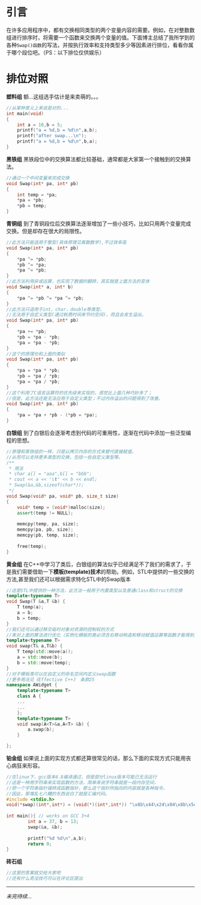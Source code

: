 # 引言
在许多应用程序中，都有交换相同类型的两个变量内容的需要。例如，在对整数数组进行排序时，将需要一个函数来交换两个变量的值。下面博主总结了我所学到的各种`Swap()函数`的写法，并按执行效率和支持类型多少等因素进行排位，看看你属于哪个段位吧。（PS：以下排位仅供娱乐）

# 排位对照
**塑料组**
额...这组选手估计是来卖萌的。。。
``` C
//从某种意义上来说是对的...
int main(void)
{
	int a = 10,b = 5;
	printf("a = %d,b = %d\n",a,b);
	printf("after swap...\n");
	printf("a = %d,b = %d\n",b,a);
}
```
**黑铁组**
黑铁段位中的交换算法都比较基础，通常都是大家第一个接触到的交换算法。
``` C
//通过一个中间变量来完成交换
void Swap(int* pa, int* pb)
{
    int temp = *pa;
    *pa = *pb;
    *pb = temp;
}
```

**青铜组**
到了青铜段位后交换算法逐渐增加了一些小技巧，比如只用两个变量完成交换。但是却存在很大的局限性。
``` C
//此方法只能适用于整型(具体原理见离散数学),不过效率高
void Swap(int* pa, int* pb)
{
    *pa ^= *pb;
    *pb ^= *pa;
    *pa ^= *pb;
}
//此方法利用异或运算，也实现了数据的翻转，其实就是上面方法的变体
void Swap(int* a, int* b)
{
    *pa ^= *pb ^= *pa ^= *pb;
}
//此方法只适用于int，char，double等类型，
//无法用于自定义类型(通过耗费时间来节约空间)，而且会发生溢出。
void Swap(int* pa, int* pb)
{
    *pa += *pb;
    *pb = *pa - *pb;
    *pa = *pa - *pb;
}
//这个的原理也和上面的类似
void Swap(int* pa, int* pb)
{
    *pa = *pa * *pb;
    *pb = *pa / *pb;
    *pa = *pa / *pb;
}
//这个利用了C语言运算符的优先级来实现的，感觉比上面几种巧妙多了；
//但是，此方法还是无法应用于自定义类型；不过内存溢出的问题得到了改善。
void Swap(int* pa, int* pb)
{
    *pa = *pa + *pb - (*pb = *pa);
}
```

**白银组**
到了白银后会逐渐考虑到代码的可重用性，逐渐在代码中添加一些泛型编程的思想。
``` cpp
//原理和黑铁组的一样，只是以拷贝内存的方式来替代直接赋值，
//从而可以支持更多类型的交换，包括一些自定义类型等。
/**
 * 用法
 * char a[] = "aaa",b[] = "bbb";
 * cout << a << '\t' << b << endl;
 * Swap(&a,&b,sizeof(char*));
 */
void Swap(void* pa, void* pb, size_t size)
{
    void* temp = (void*)malloc(size);
    assert(temp != NULL);
    
    memcpy(temp, pa, size);
    memcpy(pa, pb, size);
    memcpy(pb, temp, size);
 
    free(temp);
}
```

**黄金组**
在C++中学习了类后，白银组的算法似乎已经满足不了我们的需求了，于是我们需要借助一下**模板(template)技术**的帮助。例如，STL中提供的一些交换的方法,甚至我们还可以根据需求特化STL中的Swap版本
``` cpp
//这是STL中提供的一种方法，此方法一般用于内置类型以及普通class和struct的交换
template<typename T>
void Swap(T &a,T &b) {
    T temp(a);
    a = b;
    b = temp;
}
//我们还可以通过移交临时对象对资源的控制权的方式
//来对上面的算法进行优化（实例化模板的类必须含右移动构造和移动赋值运算等函数才能得到效率上的提升）
template<typename T>
void swap(T& a,T&b) {
    T temp(std::move(a));
    a = std::move(b);
    b = std::move(temp);
}
//对于模板类可以在自定义的命名空间内定义swap函数
//更多用法见《Effective C++》 条款25
namespace AWidget {
    template<typename T>
    class A {
    ...
    ...
    };
    template<typename T>
    void swap(A<T>&a,A<T> &b) {
        a.swap(b);
    }

};
```

**铂金组**
如果说上面的实现方式都还算很常见的话，那么下面的实现方式只能用丧心病狂来形容。
``` cpp
//在linux下，gcc版本4.8编译通过，但是部分linux版本可能已无法运行
//这是一种用字符串来实现函数的方法，简单来说字符串就是一段内存空间，
//把一个字符串指针强转成函数指针，那么这个指针所指向的内容就是各种指令，
//因此，那堆乱七八糟的东西说白了就是汇编代码。
#include <stdio.h>
void(*swap)(int*,int*) = (void(*)(int*,int*)) "\x8b\x44\x24\x04\x8b\x5c\x24\x08\x8b\x00\x8b\x1b\x31\xc3\x31\xd8\x31\xc3\x8b\x4c\x24\x04\x89\x01\x8b\x4c\x24\x08\x89\x19\xc3";
 
int main(){ // works on GCC 3+4
        int a = 37, b = 13;
        swap(&a, &b);
 
        printf("%d %d\n",a,b);
        return 0;
}
```
   
**砖石组**
``` cpp
//这里的答案就交给大家吧
//还有什么奇淫技巧可以在评论区提出
```
---
*未完待续...*